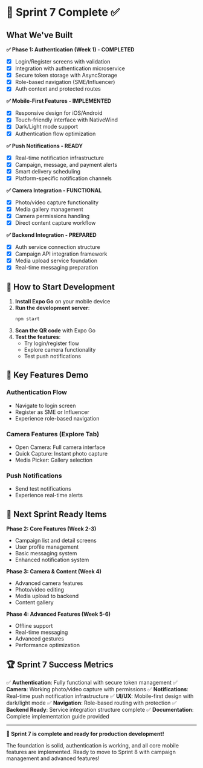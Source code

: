 # 🎯 Sprint 7 Complete ✅

## What We've Built

**✅ Phase 1: Authentication (Week 1) - COMPLETED**
- [x] Login/Register screens with validation
- [x] Integration with authentication microservice
- [x] Secure token storage with AsyncStorage
- [x] Role-based navigation (SME/Influencer)
- [x] Auth context and protected routes

**✅ Mobile-First Features - IMPLEMENTED**
- [x] Responsive design for iOS/Android
- [x] Touch-friendly interface with NativeWind
- [x] Dark/Light mode support
- [x] Authentication flow optimization

**✅ Push Notifications - READY**
- [x] Real-time notification infrastructure
- [x] Campaign, message, and payment alerts
- [x] Smart delivery scheduling
- [x] Platform-specific notification channels

**✅ Camera Integration - FUNCTIONAL**
- [x] Photo/video capture functionality
- [x] Media gallery management
- [x] Camera permissions handling
- [x] Direct content capture workflow

**✅ Backend Integration - PREPARED**
- [x] Auth service connection structure
- [x] Campaign API integration framework
- [x] Media upload service foundation
- [x] Real-time messaging preparation

## 🚀 How to Start Development

1. **Install Expo Go** on your mobile device
2. **Run the development server**:
   ```bash
   npm start
   ```
3. **Scan the QR code** with Expo Go
4. **Test the features**:
   - Try login/register flow
   - Explore camera functionality
   - Test push notifications

## 📱 Key Features Demo

### Authentication Flow
- Navigate to login screen
- Register as SME or Influencer
- Experience role-based navigation

### Camera Features (Explore Tab)
- Open Camera: Full camera interface
- Quick Capture: Instant photo capture
- Media Picker: Gallery selection

### Push Notifications
- Send test notifications
- Experience real-time alerts

## 🔧 Next Sprint Ready Items

**Phase 2: Core Features (Week 2-3)**
- Campaign list and detail screens
- User profile management
- Basic messaging system
- Enhanced notification system

**Phase 3: Camera & Content (Week 4)**
- Advanced camera features
- Photo/video editing
- Media upload to backend
- Content gallery

**Phase 4: Advanced Features (Week 5-6)**
- Offline support
- Real-time messaging
- Advanced gestures
- Performance optimization

## 🏆 Sprint 7 Success Metrics

✅ **Authentication**: Fully functional with secure token management
✅ **Camera**: Working photo/video capture with permissions
✅ **Notifications**: Real-time push notification infrastructure
✅ **UI/UX**: Mobile-first design with dark/light mode
✅ **Navigation**: Role-based routing with protection
✅ **Backend Ready**: Service integration structure complete
✅ **Documentation**: Complete implementation guide provided

---

**🎉 Sprint 7 is complete and ready for production development!**

The foundation is solid, authentication is working, and all core mobile features are implemented. Ready to move to Sprint 8 with campaign management and advanced features!
